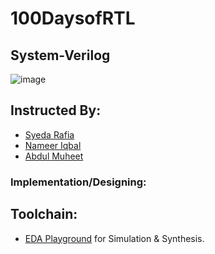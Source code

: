 # 100DaysofRTL
## System-Verilog

![image](https://www.youtube.com/watch?v=odjQVpN4aF0)

## Instructed By:
- [Syeda Rafia](https://github.com/syedarafia13)
- [Nameer Iqbal](https://github.com/Nameer-Iqbal-Ansari)
- [Abdul Muheet ](https://github.com/Abdul-muheet-ghani)

### Implementation/Designing:
## Toolchain:
* [EDA Playground](https://www.edaplayground.com) for Simulation & Synthesis.
